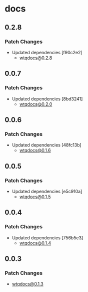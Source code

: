 # docs

## 0.2.8

### Patch Changes

- Updated dependencies [f90c2e2]
  - wtqdocs@0.2.8

## 0.0.7

### Patch Changes

- Updated dependencies [8bd3241]
  - wtqdocs@0.2.0

## 0.0.6

### Patch Changes

- Updated dependencies [48fc13b]
  - wtqdocs@0.1.6

## 0.0.5

### Patch Changes

- Updated dependencies [e5c910a]
  - wtqdocs@0.1.5

## 0.0.4

### Patch Changes

- Updated dependencies [756b5e3]
  - wtqdocs@0.1.4

## 0.0.3

### Patch Changes

- wtqdocs@0.1.3
